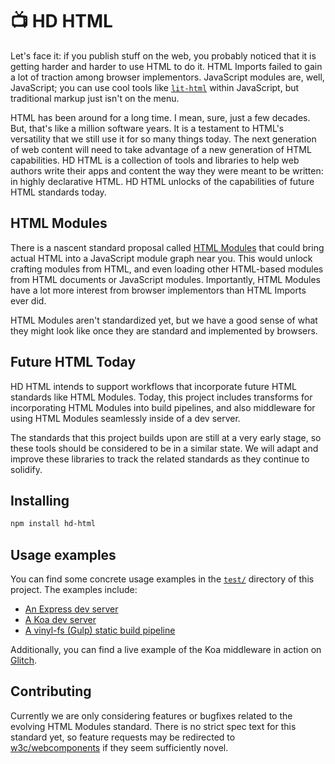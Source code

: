 # 📺 HD HTML


Let's face it: if you publish stuff on the web, you probably noticed that
it is getting harder and harder to use HTML to do it. HTML Imports failed to
gain a lot of traction among browser implementors. JavaScript modules are, well,
JavaScript; you can use cool tools like
[`lit-html`](https://github.com/polymerlabs/lit-html) within JavaScript, but
traditional markup just isn't on the menu.

HTML has been around for a long time. I mean, sure, just a few decades. But,
that's like a million software years. It is a testament to HTML's versatility
that we still use it for so many things today. The next generation of web
content will need to take advantage of a new generation of HTML capabilities.
HD HTML is a collection of tools and libraries to help web authors write their
apps and content the way they were meant to be written: in highly declarative
HTML. HD HTML unlocks of the capabilities of future HTML standards today.

## HTML Modules

There is a nascent standard proposal called
[HTML Modules](https://github.com/w3c/webcomponents/issues/645) that could
bring actual HTML into a JavaScript module graph near you. This would unlock
crafting modules from HTML, and even loading other HTML-based modules from HTML
documents or JavaScript modules. Importantly, HTML Modules have a lot more
interest from browser implementors than HTML Imports ever did.

HTML Modules aren't standardized yet, but we have a good sense of what they
might look like once they are standard and implemented by browsers.

## Future HTML Today

HD HTML intends to support workflows that incorporate future HTML standards like
HTML Modules. Today, this project includes transforms for incorporating HTML
Modules into build pipelines, and also middleware for using HTML Modules
seamlessly inside of a dev server.

The standards that this project builds upon are still at a very early stage,
so these tools should be considered to be in a similar state. We will adapt and
improve these libraries to track the related standards as they continue to
solidify.

## Installing

```sh
npm install hd-html
```

## Usage examples

You can find some concrete usage examples in the
[`test/`](https://github.com/PolymerLabs/hd-html/tree/master/test) directory
of this project. The examples include:

 - [An Express dev server](https://github.com/PolymerLabs/hd-html/blob/master/test/serve-express.js)
 - [A Koa dev server](https://github.com/PolymerLabs/hd-html/blob/master/test/serve-koa.js)
 - [A vinyl-fs (Gulp) static build pipeline](https://github.com/PolymerLabs/hd-html/blob/master/test/build.js)

Additionally, you can find a live example of the Koa middleware in action on
[Glitch](https://glitch.com/edit/#!/html-modules).

## Contributing

Currently we are only considering features or bugfixes related to the evolving
HTML Modules standard. There is no strict spec text for this standard yet, so
feature requests may be redirected to
[w3c/webcomponents](https://github.com/w3c/webcomponents) if they seem
sufficiently novel.

